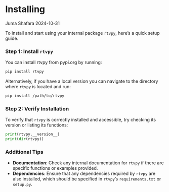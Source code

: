 # Installing
Juma Shafara
2024-10-31

<!-- WARNING: THIS FILE WAS AUTOGENERATED! DO NOT EDIT! -->

To install and start using your internal package `rtvpy`, here’s a quick
setup guide.

### Step 1: Install `rtvpy`

You can install rtvpy from pypi.org by running:

``` bash
pip install rtvpy
```

Alternatively, if you have a local version you can navigate to the
directory where `rtvpy` is located and run:

``` bash
pip install /path/to/rtvpy
```

### Step 2: Verify Installation

To verify that `rtvpy` is correctly installed and accessible, try
checking its version or listing its functions:

``` python
print(rtvpy.__version__)
print(dir(rtvpy))
```

### Additional Tips

- **Documentation**: Check any internal documentation for `rtvpy` if
  there are specific functions or examples provided.
- **Dependencies**: Ensure that any dependencies required by `rtvpy` are
  also installed, which should be specified in `rtvpy`’s
  `requirements.txt` or `setup.py`.
